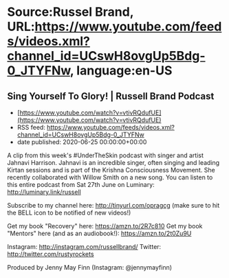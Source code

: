 # Source:Russel Brand, URL:https://www.youtube.com/feeds/videos.xml?channel_id=UCswH8ovgUp5Bdg-0_JTYFNw, language:en-US

## Sing Yourself To Glory! | Russell Brand Podcast
 - [https://www.youtube.com/watch?v=vtivRQdufUE](https://www.youtube.com/watch?v=vtivRQdufUE)
 - RSS feed: https://www.youtube.com/feeds/videos.xml?channel_id=UCswH8ovgUp5Bdg-0_JTYFNw
 - date published: 2020-06-25 00:00:00+00:00

A clip from this week's #UnderTheSkin podcast with singer and artist Jahnavi Harrison. Jahnavi is an incredible singer, often singing and leading Kirtan sessions and is part of the Krishna Consciousness Movement. She recently collaborated with Willow Smith on a new song.
You can listen to this entire podcast from Sat 27th June on Luminary: http://luminary.link/russell

Subscribe to my channel here: http://tinyurl.com/opragcg
(make sure to hit the BELL icon to be notified of new videos!)

Get my book "Recovery" here: https://amzn.to/2R7c810
Get my book "Mentors" here (and as an audiobook!): https://amzn.to/2t0Zu9U

Instagram: http://instagram.com/russellbrand/
Twitter: http://twitter.com/rustyrockets

Produced by Jenny May Finn (Instagram: @jennymayfinn)

